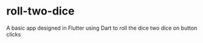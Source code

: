 # roll-two-dice
A basic app designed in Flutter using Dart to roll the dice two dice on button clicks

